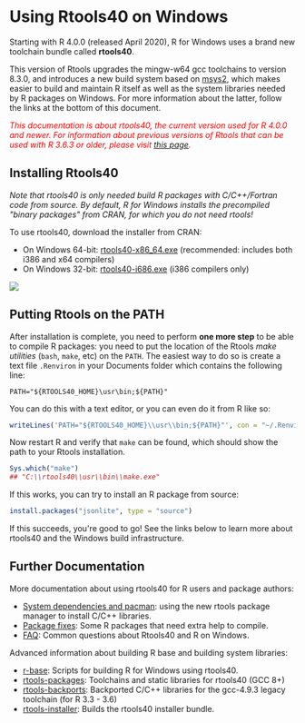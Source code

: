 # Using Rtools40 on Windows

Starting with R 4.0.0 (released April 2020), R for Windows uses a brand new toolchain bundle called **rtools40**.

This version of Rtools upgrades the mingw-w64 gcc toolchains to version 8.3.0, and introduces a new build system based on [msys2](https://www.msys2.org/), which makes easier to build and maintain R itself as well as the system libraries needed by R packages on Windows. For more information about the latter, follow the links at the bottom of this document.

<span style="color:red">*This documentation is about rtools40, the current version used for R 4.0.0 and newer. For information about previous versions of Rtools that can be used with R 3.6.3 or older, please visit [this page](https://cran.r-project.org/bin/windows/Rtools/history.html).*</span>


## Installing Rtools40

_Note that rtools40 is only needed build R packages with C/C++/Fortran code from source. By default, R for Windows installs the precompiled "binary packages" from CRAN, for which you do not need rtools!_

To use rtools40, download the installer from CRAN:

 - On Windows 64-bit: [rtools40-x86_64.exe](https://cran.r-project.org/bin/windows/Rtools/rtools40-x86_64.exe) (recommended: includes both i386 and x64 compilers)
 - On Windows 32-bit: [rtools40-i686.exe](https://cran.r-project.org/bin/windows/Rtools/rtools40-i686.exe) (i386 compilers only)

![](https://user-images.githubusercontent.com/216319/79896057-25fa8000-8408-11ea-9069-d01bfbd67786.png)


## Putting Rtools on the PATH

After installation is complete, you need to perform __one more step__ to be able to compile R packages: you need to put the location of the Rtools _make utilities_ (`bash`, `make`, etc) on the `PATH`. The easiest way to do so is create a text file `.Renviron` in your Documents folder which contains the following line:

```
PATH="${RTOOLS40_HOME}\usr\bin;${PATH}"
```

You can do this with a text editor, or you can even do it from R like so:

```r
writeLines('PATH="${RTOOLS40_HOME}\\usr\\bin;${PATH}"', con = "~/.Renviron")
```

Now restart R and verify that `make` can be found, which should show the path to your Rtools installation.

```r
Sys.which("make")
## "C:\\rtools40\\usr\\bin\\make.exe"
```

If this works, you can try to install an R package from source:

```r
install.packages("jsonlite", type = "source")
```

If this succeeds, you're good to go! See the links below to learn more about rtools40 and the Windows build infrastructure.


## Further Documentation

More documentation about using rtools40 for R users and package authors:

 - [System dependencies and pacman](https://github.com/r-windows/docs/blob/master/rtools40.md#readme): using the new rtools package manager to install C/C++ libraries.
 - [Package fixes](https://github.com/r-windows/docs/blob/master/packages.md#readme): Some R packages that need extra help to compile. 
 - [FAQ](https://github.com/r-windows/docs/blob/master/faq.md#readme): Common questions about Rtools40 and R on Windows.

Advanced information about building R base and building system libraries:

 - [r-base](https://github.com/r-windows/r-base#readme): Scripts for building R for Windows using rtools40.
 - [rtools-packages](https://github.com/r-windows/rtools-packages#readme): Toolchains and static libraries for rtools40 (GCC 8+)
 - [rtools-backports](https://github.com/r-windows/rtools-backports#readme): Backported C/C++ libraries for the gcc-4.9.3 legacy toolchain (for R 3.3 - 3.6)
 - [rtools-installer](https://github.com/r-windows/rtools-installer#readme): Builds the rtools40 installer bundle.

